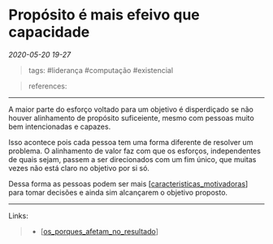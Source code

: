 # Propósito é mais efeivo que capacidade

*2020-05-20 19-27*
> tags: #liderança #computação #existencial

> references: 
---
A maior  parte do esforço voltado para  um objetivo é disperdiçado se não houver alinhamento de propósito suficeiente, mesmo com pessoas muito bem intencionadas e capazes.

Isso acontece pois cada pessoa tem uma forma diferente de resolver um problema. O alinhamento de valor faz com que os esforços, independentes de quais sejam, passem a ser direcionados com um fim único, que muitas vezes não está claro no objetivo por si só.

Dessa forma as pessoas podem ser mais [[caracteristicas_motivadoras]] para tomar decisões e ainda sim alcançarem o objetivo proposto.

---
Links:
>   - [[os_porques_afetam_no_resultado]]
>

[//begin]: # "Autogenerated link references for markdown compatibility"
[os_porques_afetam_no_resultado]: os_porques_afetam_no_resultado "Os Porquês afetam no resultado"
[caracteristicas_motivadoras]: caracteristicas_motivadoras "Características motivadoras"
[//end]: # "Autogenerated link references"